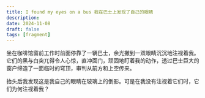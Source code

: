 ```yaml
---
title: I found my eyes on a bus 我在巴士上发现了自己的眼睛
description: 
date: 2024-11-08
draft: false 
tags: [fragment] 
---
```

坐在咖啡馆窗前工作时前面停靠了一辆巴士，余光撇到一双眼睛沉沉地注视着我。它们的黑与白突兀得令人心惊，直冲面门，顽固地盯着我的动作，透过巴士巨大的窗户缔造了一面临时的穹顶，审判从前方和上空传来。

抬头后我发现这是我自己的眼睛在玻璃上的倒影。可是在我没有注视着它们时，它们为何注视着我？